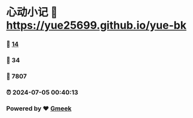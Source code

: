 # 心动小记 :link: https://yue25699.github.io/yue-bk 
### :page_facing_up: [14](https://yue25699.github.io/yue-bk/tag.html) 
### :speech_balloon: 34 
### :hibiscus: 7807 
### :alarm_clock: 2024-07-05 00:40:13 
### Powered by :heart: [Gmeek](https://github.com/Meekdai/Gmeek)
